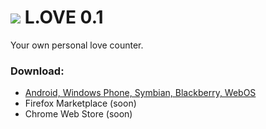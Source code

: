 ![](https://raw.github.com/KapJep/L.OVE/master/www/icon.png) L.OVE 0.1
===
Your own personal love counter.

### Download:
- [Android, Windows Phone, Symbian, Blackberry, WebOS](https://build.phonegap.com/apps/944586/share)
- Firefox Marketplace (soon)
- Chrome Web Store (soon)


